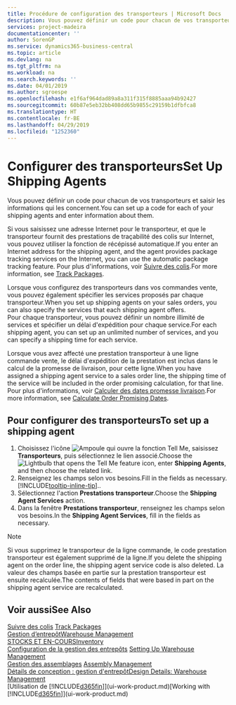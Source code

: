 ```yaml
---
title: Procédure de configuration des transporteurs | Microsoft Docs
description: Vous pouvez définir un code pour chacun de vos transporteurs et saisir les informations qui les concernent.
services: project-madeira
documentationcenter: ''
author: SorenGP
ms.service: dynamics365-business-central
ms.topic: article
ms.devlang: na
ms.tgt_pltfrm: na
ms.workload: na
ms.search.keywords: ''
ms.date: 04/01/2019
ms.author: sgroespe
ms.openlocfilehash: e1f6af964dad89a8a311f315f8885aaa94b92427
ms.sourcegitcommit: 60b87e5eb32bb408dd65b9855c29159b1dfbfca8
ms.translationtype: HT
ms.contentlocale: fr-BE
ms.lasthandoff: 04/29/2019
ms.locfileid: "1252360"
---
```

# <a name="set-up-shipping-agents"></a><span data-ttu-id="f9c33-103">Configurer des transporteurs</span><span class="sxs-lookup"><span data-stu-id="f9c33-103">Set Up Shipping Agents</span></span>
<span data-ttu-id="f9c33-104">Vous pouvez définir un code pour chacun de vos transporteurs et saisir les informations qui les concernent.</span><span class="sxs-lookup"><span data-stu-id="f9c33-104">You can set up a code for each of your shipping agents and enter information about them.</span></span>  

<span data-ttu-id="f9c33-105">Si vous saisissez une adresse Internet pour le transporteur, et que le transporteur fournit des prestations de traçabilité des colis sur Internet, vous pouvez utiliser la fonction de récépissé automatique.</span><span class="sxs-lookup"><span data-stu-id="f9c33-105">If you enter an Internet address for the shipping agent, and the agent provides package tracking services on the Internet, you can use the automatic package tracking feature.</span></span> <span data-ttu-id="f9c33-106">Pour plus d'informations, voir [Suivre des colis](sales-how-track-packages.md).</span><span class="sxs-lookup"><span data-stu-id="f9c33-106">For more information, see [Track Packages](sales-how-track-packages.md).</span></span>

<span data-ttu-id="f9c33-107">Lorsque vous configurez des transporteurs dans vos commandes vente, vous pouvez également spécifier les services proposés par chaque transporteur.</span><span class="sxs-lookup"><span data-stu-id="f9c33-107">When you set up shipping agents on your sales orders, you can also specify the services that each shipping agent offers.</span></span>  
<span data-ttu-id="f9c33-108">Pour chaque transporteur, vous pouvez définir un nombre illimité de services et spécifier un délai d'expédition pour chaque service.</span><span class="sxs-lookup"><span data-stu-id="f9c33-108">For each shipping agent, you can set up an unlimited number of services, and you can specify a shipping time for each service.</span></span>  

<span data-ttu-id="f9c33-109">Lorsque vous avez affecté une prestation transporteur à une ligne commande vente, le délai d'expédition de la prestation est inclus dans le calcul de la promesse de livraison, pour cette ligne.</span><span class="sxs-lookup"><span data-stu-id="f9c33-109">When you have assigned a shipping agent service to a sales order line, the shipping time of the service will be included in the order promising calculation, for that line.</span></span> <span data-ttu-id="f9c33-110">Pour plus d'informations, voir [Calculer des dates promesse livraison](sales-how-to-calculate-order-promising-dates.md).</span><span class="sxs-lookup"><span data-stu-id="f9c33-110">For more information, see [Calculate Order Promising Dates](sales-how-to-calculate-order-promising-dates.md).</span></span>

## <a name="to-set-up-a-shipping-agent"></a><span data-ttu-id="f9c33-111">Pour configurer des transporteurs</span><span class="sxs-lookup"><span data-stu-id="f9c33-111">To set up a shipping agent</span></span>  
1.  <span data-ttu-id="f9c33-112">Choisissez l'icône ![Ampoule qui ouvre la fonction Tell Me](media/ui-search/search_small.png "Dites-moi ce que vous voulez faire"), saisissez **Transporteurs**, puis sélectionnez le lien associé.</span><span class="sxs-lookup"><span data-stu-id="f9c33-112">Choose the ![Lightbulb that opens the Tell Me feature](media/ui-search/search_small.png "Tell me what you want to do") icon, enter **Shipping Agents**, and then choose the related link.</span></span>  
2.  <span data-ttu-id="f9c33-113">Renseignez les champs selon vos besoins.</span><span class="sxs-lookup"><span data-stu-id="f9c33-113">Fill in the fields as necessary.</span></span> [!INCLUDE[tooltip-inline-tip](includes/tooltip-inline-tip_md.md)]<span data-ttu-id="f9c33-114">.</span><span class="sxs-lookup"><span data-stu-id="f9c33-114">.</span></span>  
3.  <span data-ttu-id="f9c33-115">Sélectionnez l'action **Prestations transporteur**.</span><span class="sxs-lookup"><span data-stu-id="f9c33-115">Choose the **Shipping Agent Services** action.</span></span>
4. <span data-ttu-id="f9c33-116">Dans la fenêtre **Prestations transporteur**, renseignez les champs selon vos besoins.</span><span class="sxs-lookup"><span data-stu-id="f9c33-116">In the **Shipping Agent Services**, fill in the fields as necessary.</span></span>

> [!NOTE]  
>  <span data-ttu-id="f9c33-117">Si vous supprimez le transporteur de la ligne commande, le code prestation transporteur est également supprimé de la ligne.</span><span class="sxs-lookup"><span data-stu-id="f9c33-117">If you delete the shipping agent on the order line, the shipping agent service code is also deleted.</span></span> <span data-ttu-id="f9c33-118">La valeur des champs basée en partie sur la prestation transporteur est ensuite recalculée.</span><span class="sxs-lookup"><span data-stu-id="f9c33-118">The contents of fields that were based in part on the shipping agent service are recalculated.</span></span>  

## <a name="see-also"></a><span data-ttu-id="f9c33-119">Voir aussi</span><span class="sxs-lookup"><span data-stu-id="f9c33-119">See Also</span></span>
<span data-ttu-id="f9c33-120">[Suivre des colis](sales-how-track-packages.md)  </span><span class="sxs-lookup"><span data-stu-id="f9c33-120">[Track Packages](sales-how-track-packages.md)  </span></span>  
[<span data-ttu-id="f9c33-121">Gestion d’entrepôt</span><span class="sxs-lookup"><span data-stu-id="f9c33-121">Warehouse Management</span></span>](warehouse-manage-warehouse.md)  
[<span data-ttu-id="f9c33-122">STOCKS ET EN-COURS</span><span class="sxs-lookup"><span data-stu-id="f9c33-122">Inventory</span></span>](inventory-manage-inventory.md)  
<span data-ttu-id="f9c33-123">[Configuration de la gestion des entrepôts](warehouse-setup-warehouse.md)   </span><span class="sxs-lookup"><span data-stu-id="f9c33-123">[Setting Up Warehouse Management](warehouse-setup-warehouse.md)   </span></span>  
<span data-ttu-id="f9c33-124">[Gestion des assemblages](assembly-assemble-items.md)  </span><span class="sxs-lookup"><span data-stu-id="f9c33-124">[Assembly Management](assembly-assemble-items.md)  </span></span>  
[<span data-ttu-id="f9c33-125">Détails de conception : gestion d'entrepôt</span><span class="sxs-lookup"><span data-stu-id="f9c33-125">Design Details: Warehouse Management</span></span>](design-details-warehouse-management.md)  
<span data-ttu-id="f9c33-126">[Utilisation de [!INCLUDE[d365fin](includes/d365fin_md.md)]](ui-work-product.md)</span><span class="sxs-lookup"><span data-stu-id="f9c33-126">[Working with [!INCLUDE[d365fin](includes/d365fin_md.md)]](ui-work-product.md)</span></span>  
